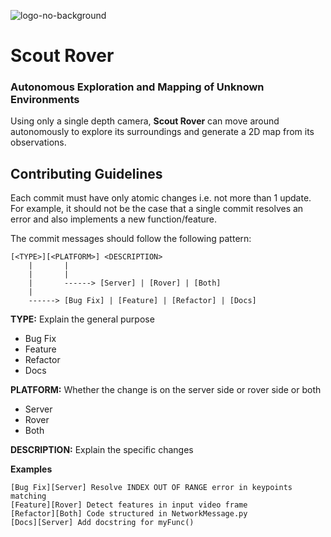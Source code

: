 ![logo-no-background](https://user-images.githubusercontent.com/39633205/97300670-97643100-1878-11eb-90e3-c1d979111cda.png)
# Scout Rover
### Autonomous Exploration and Mapping of Unknown Environments

Using only a single depth camera, **Scout Rover** can move around autonomously to explore its surroundings and generate a 2D map from its observations.

## Contributing Guidelines
Each commit must have only atomic changes i.e. not more than 1 update. For example, it should not be the case that a single commit resolves an error and also implements a new function/feature.

The commit messages should follow the following pattern:
```
[<TYPE>][<PLATFORM>] <DESCRIPTION>
	|		|
	|		|
	|		------> [Server] | [Rover] | [Both]
	|
	------> [Bug Fix] | [Feature] | [Refactor] | [Docs] 
```

**TYPE:** Explain the general purpose
  - Bug Fix
  - Feature
  - Refactor
  - Docs

**PLATFORM:** Whether the change is on the server side or rover side or both
  - Server
  - Rover
  - Both

**DESCRIPTION:** Explain the specific changes

**Examples**
```
[Bug Fix][Server] Resolve INDEX OUT OF RANGE error in keypoints matching
[Feature][Rover] Detect features in input video frame
[Refactor][Both] Code structured in NetworkMessage.py
[Docs][Server] Add docstring for myFunc()
```
